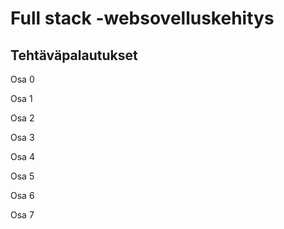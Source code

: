 # Full stack -websovelluskehitys

## Tehtäväpalautukset
Osa 0

Osa 1

Osa 2

Osa 3

Osa 4

Osa 5

Osa 6

Osa 7

